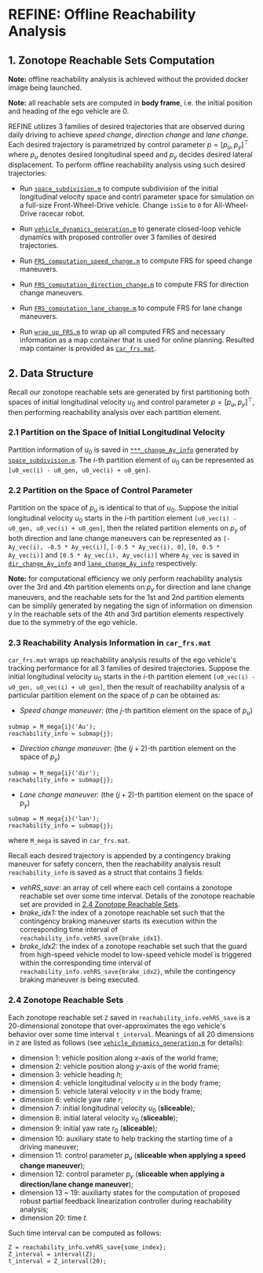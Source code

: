 # REFINE: Offline Reachability Analysis

## 1. Zonotope Reachable Sets Computation

**Note:** offline reachability analysis is achieved without the provided docker image being launched.

**Note:** all reachable sets are computed in **body frame**, i.e. the initial position and heading of the ego vehicle are 0.

REFINE utilizes 3 families of desired trajectories that are observed during daily driving to achieve *speed change*, *direction change* and *lane change*. 
Each desired trajectory is parametrized by control parameter $p = [p_u, p_y]^\top$ where $p_u$ denotes desired longitudinal speed and $p_y$ decides desired lateral displacement. 
To perform offline reachability analysis using such desired trajectories:

- Run [`space_subdivision.m`](https://github.com/jinsunl/REFINE/blob/main/Offline_Reachability_Analysis/space_subdivision.m) to compute subdivision of the initial longitudinal velocity space and contrl parameter space for simulation on a full-size Front-Wheel-Drive vehicle. Change `isSim` to `0` for All-Wheel-Drive racecar robot. 

- Run [`vehicle_dynamics_generation.m`](https://github.com/jinsunl/REFINE/blob/main/Offline_Reachability_Analysis/vehicle_dynamics_generation.m)
to generate closed-loop vehicle dynamics with proposed controller over 3 families of desired trajectories.

- Run [`FRS_computation_speed_change.m`](https://github.com/jinsunl/REFINE/blob/main/Offline_Reachability_Analysis/FRS_computation_speed_change.m) to compute FRS for speed change maneuvers.

- Run [`FRS_computation_direction_change.m`](https://github.com/jinsunl/REFINE/blob/main/Offline_Reachability_Analysis/FRS_computation_direction_change.m) to compute FRS for direction change maneuvers.

- Run [`FRS_computation_lane_change.m`](https://github.com/jinsunl/REFINE/blob/main/Offline_Reachability_Analysis/FRS_computation_lane_change.m) to compute FRS for lane change maneuvers.

- Run [`wrap_up_FRS.m`](https://github.com/jinsunl/REFINE/blob/main/Offline_Reachability_Analysis/wrap_up_FRS.m) to wrap up all computed FRS and necessary information as a map container that is used for online planning.
Resulted map container is provided as [`car_frs.mat`](https://drive.google.com/drive/folders/1WZbFFhCyhYQlMJxuV4caIzNoa-Q9VZkW?usp=sharing).

## 2. Data Structure

Recall our zonotope reachable sets are generated by first partitioning both spaces of initial longitudinal velocity $u_0$ and control parameter $p = [p_u, p_y]^\top$, then performing reachability analysis over each partition element. 

### 2.1 Partition on the Space of Initial Longitudinal Velocity

Partition information of $u_0$ is saved in [`***_change_Ay_info`](https://drive.google.com/drive/folders/1WZbFFhCyhYQlMJxuV4caIzNoa-Q9VZkW?usp=sharing) generated by [`space_subdivision.m`](https://github.com/jinsunl/REFINE/blob/main/Offline_Reachability_Analysis/space_subdivision.m).
The $i$-th partition element of $u_0$ can be represented as `[u0_vec(i) - u0_gen, u0_vec(i) + u0_gen]`.

### 2.2 Partition on the Space of Control Parameter

Partition on the space of $p_u$ is identical to that of $u_0$. 
Suppose the initial longitudinal velocity $u_0$ starts in the $i$-th partition element `[u0_vec(i) - u0_gen, u0_vec(i) + u0_gen]`, then the related partition elements on $p_y$ of both direction and lane change maneuvers can be represented as `[-Ay_vec(i), -0.5 * Ay_vec(i)]`, `[-0.5 * Ay_vec(i), 0]`, `[0, 0.5 * Ay_vec(i)]` and `[0.5 * Ay_vec(i), Ay_vec(i)]` where `Ay_vec` is saved in [`dir_change_Ay_info`](https://drive.google.com/drive/folders/1WZbFFhCyhYQlMJxuV4caIzNoa-Q9VZkW?usp=sharing) and [`lane_change_Ay_info`](https://drive.google.com/drive/folders/1WZbFFhCyhYQlMJxuV4caIzNoa-Q9VZkW?usp=sharing) respectively. 

**Note:** for computational efficiency we only perform reachability analysis over the 3rd and 4th partition elements on $p_y$ for direction and lane change maneuvers, and the reachable sets for the 1st and 2nd partition elements can be simplily generated by negating the sign of information on dimension y in the reachable sets of the 4th and 3rd partition elements respectively due to the symmetry of the ego vehicle. 


### 2.3 Reachability Analysis Information in `car_frs.mat`

`car_frs.mat` wraps up reachability analysis results of the ego vehicle's tracking performance for all 3 families of desired trajectories. 
Suppose the initial longitudinal velocity $u_0$ starts in the $i$-th partition element `[u0_vec(i) - u0_gen, u0_vec(i) + u0_gen]`, then the result of reachability analysis  of a particular partition element on the space of $p$ can be obtained as:
- *Speed change maneuver:* (the $j$-th partition element on the space of $p_u$)
```
submap = M_mega{i}('Au');
reachability_info = submap{j};
```
- *Direction change maneuver:* (the $(j+2)$-th partition element on the space of $p_y$)
```
submap = M_mega{i}('dir');
reachability_info = submap{j};
```
- *Lane change maneuver:* (the $(j+2)$-th partition element on the space of $p_y$)
```
submap = M_mega{i}('lan');
reachability_info = submap{j};
```
where `M_mega` is saved in `car_frs.mat`.

Recall each desired trajectory is appended by a contingency braking maneuver for safety concern, then the reachability analysis result `reachability_info` is saved as a struct that contains 3 fields:
- *vehRS_save:* an array of cell where each cell contains a zonotope reachable set over some time interval. Details of the zonotope reachable set are provided in [2.4 Zonotope Reachable Sets](https://github.com/roahmlab/REFINE/edit/main/Offline_Reachability_Analysis/README.md#24-zonotope-reachable-sets).
- *brake_idx1:* the index of a zonotope reachable set such that the contingency braking maneuver starts its execution within the corresponding time interval of `reachability_info.vehRS_save{brake_idx1}`.
- *brake_idx2:* the index of a zonotope reachable set such that the guard from high-speed vehicle model to low-speed vehicle model is triggered within the corresponding time interval of `reachability_info.vehRS_save{brake_idx2}`, while the contingency braking maneuver is being executed.

### 2.4 Zonotope Reachable Sets

Each zonotope reachable set `Z` saved in `reachability_info.vehRS_save` is a 20-dimensional zonotope that over-approximates the ego vehicle's behavior over some time interval `t_interval`. 
Meanings of all 20 dimensions in `Z` are listed as follows (see [`vehicle_dynamics_generation.m`](https://github.com/roahmlab/REFINE/blob/main/Offline_Reachability_Analysis/vehicle_dynamics_generation.m) for details):
- dimension 1: vehicle position along $x$-axis of the world frame;
- dimension 2: vehicle position along $y$-axis of the world frame;
- dimension 3: vehicle heading $h$;
- dimension 4: vehicle longitudinal velocity $u$ in the body frame;
- dimension 5: vehicle lateral velocity $v$ in the body frame;
- dimension 6: vehicle yaw rate $r$;
- dimension 7: initial longitudinal velocity $u_0$ (**sliceable**);
- dimension 8: initial lateral velocity $v_0$ (**sliceable**);
- dimension 9: initial yaw rate $r_0$ (**sliceable**);
- dimension 10: auxiliary state to help tracking the starting time of a driving maneuver;
- dimension 11: control parameter $p_u$ (**sliceable when applying a speed change maneuver**);
- dimension 12: control parameter $p_y$ (**sliceable when applying a direction/lane change maneuver**);
- dimension 13 ~ 19: auxiliarty states for the computation of proposed robust partial feedback linearization controller during reachability analysis;
- dimension 20: time $t$.

Such time interval can be computed as follows:
```
Z = reachability_info.vehRS_save{some_index};
Z_interval = interval(Z);
t_interval = Z_interval(20);
```



